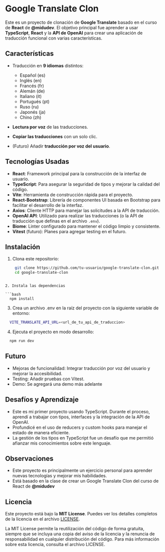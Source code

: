 # Google Translate Clon

Este es un proyecto de clonación de **Google Translate** basado en el curso de **React** de **@midudev**. El objetivo principal fue aprender a usar **TypeScript**, **React** y la **API de OpenAI** para crear una aplicación de traducción funcional con varias características.

## Características

- Traducción en **9 idiomas** distintos:  
  - Español (es)
  - Inglés (en)
  - Francés (fr)
  - Alemán (de)
  - Italiano (it)
  - Portugués (pt)
  - Ruso (ru)
  - Japonés (ja)
  - Chino (zh)

- **Lectura por voz** de las traducciones.
- **Copiar las traducciones** con un solo clic.
- (Futuro) Añadir **traducción por voz del usuario**.

## Tecnologías Usadas

- **React**: Framework principal para la construcción de la interfaz de usuario.
- **TypeScript**: Para asegurar la seguridad de tipos y mejorar la calidad del código.
- **Vite**: Herramienta de construcción rápida para el proyecto.
- **React-Bootstrap**: Librería de componentes UI basada en Bootstrap para facilitar el desarrollo de la interfaz.
- **Axios**: Cliente HTTP para manejar las solicitudes a la API de traducción.
- **OpenAI API**: Utilizado para realizar las traducciones (o la API de traducción que definas en el archivo `.env`).
- **Biome**: Linter configurado para mantener el código limpio y consistente.
- **Vitest** (futuro): Planes para agregar testing en el futuro.

## Instalación

1. Clona este repositorio:

   ```bash
    git clone https://github.com/tu-usuario/google-translate-clon.git
    cd google-translate-clon
  ```

2. Instala las dependencias

  ```bash
    npm install
  ```

3. Crea un archivo .env en la raíz del proyecto con la siguiente variable de entorno:

  ```bash
    VITE_TRANSLATE_API_URL=<url_de_tu_api_de_traduccion>
  ```

4. Ejecuta el proyecto en modo desarrollo:

  ```bash
    npm run dev
  ```

## Futuro

- Mejoras de funcionalidad: Integrar traducción por voz del usuario y mejorar la accesibilidad.
- Testing: Añadir pruebas con Vitest.
- Demo: Se agregará una demo más adelante

## Desafíos y Aprendizaje

- Este es mi primer proyecto usando TypeScript. Durante el proceso, aprendí a trabajar con tipos, interfaces y la integración de la API de OpenAI.
- Profundicé en el uso de reducers y custom hooks para manejar el estado de manera eficiente.
- La gestión de los tipos en TypeScript fue un desafío que me permitió afianzar mis conocimientos sobre este lenguaje.

## Observaciones

- Este proyecto es principalmente un ejercicio personal para aprender nuevas tecnologías y mejorar mis habilidades.
- Está basado en la clase de crear un Google Translate Clon del curso de React de **@midudev**
  
## Licencia

Este proyecto está bajo la **MIT License**. Puedes ver los detalles completos de la licencia en el archivo [LICENSE](./LICENSE).

La MIT License permite la reutilización del código de forma gratuita, siempre que se incluya una copia del aviso de la licencia y la renuncia de responsabilidad en cualquier distribución del código. Para más información sobre esta licencia, consulta el archivo LICENSE.
